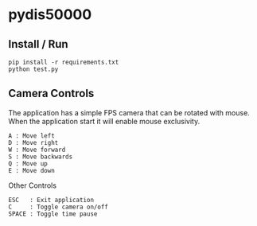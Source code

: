 
# pydis50000

## Install / Run

```
pip install -r requirements.txt
python test.py
```

## Camera Controls

The application has a simple FPS camera that can be rotated with mouse.
When the application start it will enable mouse exclusivity.

```
A : Move left
D : Move right
W : Move forward
S : Move backwards
Q : Move up
E : Move down
```

Other Controls
```
ESC   : Exit application
C     : Toggle camera on/off
SPACE : Toggle time pause
```
